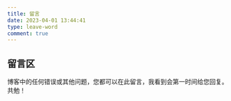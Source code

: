 ```yaml
---
title: 留言
date: 2023-04-01 13:44:41
type: leave-word
comment: true
---
```


## 留言区

博客中的任何错误或其他问题，您都可以在此留言，我看到会第一时间给您回复。共勉！